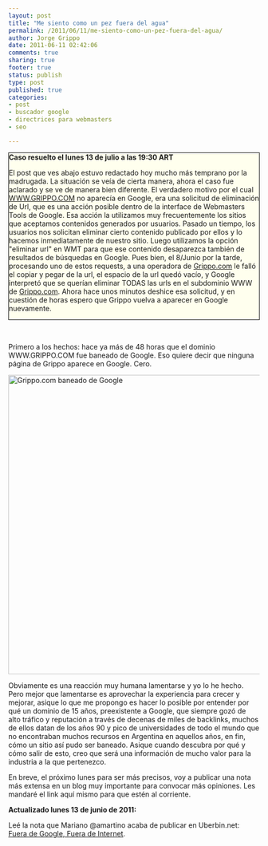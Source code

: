 ```yaml
--- 
layout: post
title: "Me siento como un pez fuera del agua"
permalink: /2011/06/11/me-siento-como-un-pez-fuera-del-agua/
author: Jorge Grippo
date: 2011-06-11 02:42:06
comments: true
sharing: true
footer: true
status: publish
type: post
published: true
categories: 
- post
- buscador google
- directrices para webmasters
- seo

---
```

<!-- 208 -->
<div style="background:#ffe;border:1px solid black;"><strong>Caso resuelto el lunes 13 de julio a las 19:30 ART</strong><p>El post que ves abajo estuvo redactado hoy mucho más temprano por la madrugada. La situación se veía de cierta manera, ahora el caso fue aclarado y se ve de manera bien diferente. El verdadero motivo por el cual <a href="http://WWW.GRIPPO.COM/">WWW.GRIPPO.COM</a> no aparecía en Google, era una solicitud de eliminación de Url, que es una acción posible dentro de la interface de Webmasters Tools de Google. Esa acción la utilizamos muy frecuentemente los sitios que aceptamos contenidos generados por usuarios. Pasado un tiempo, los usuarios nos solicitan eliminar cierto contenido publicado por ellos y lo hacemos inmediatamente de nuestro sitio. Luego utilizamos la opción "eliminar url" en WMT para que ese contenido desaparezca también de resultados de búsquedas en Google. Pues bien, el 8/Junio por la tarde, procesando uno de estos requests, a una operadora de <a href="http://Grippo.com/">Grippo.com</a> le falló el copiar y pegar de la url, el espacio de la url quedó vacío, y Google interpretó que se querían eliminar TODAS las urls en el subdominio WWW de <a href="http://Grippo.com/">Grippo.com</a>. Ahora hace unos minutos deshice esa solicitud, y en cuestión de horas espero que Grippo vuelva a aparecer en Google nuevamente.</p></div>

&nbsp;

Primero a los hechos: hace ya más de 48 horas que el dominio WWW.GRIPPO.COM fue baneado de Google. Eso quiere decir que ninguna página de Grippo aparece en Google. Cero.

<caption id="" align="aligncenter" width="600" caption="No se ha encontrado resultado para tu búsqueda de WWW.GRIPPO.COM"><a href="http://www.google.com/search?q=site%3Awww.grippo.com"><img title="No se ha encontrado a WWW.GRIPPO.COM" src="http://a3.sphotos.ak.fbcdn.net/hphotos-ak-ash4/249681_10150277246445211_681735210_9499465_1281268_n.jpg" alt="Grippo.com baneado de Google" width="600" /></a></caption>

Obviamente es una reacción muy humana lamentarse y yo lo he hecho. Pero mejor que lamentarse es aprovechar la experiencia para crecer y mejorar, asique lo que me propongo es hacer lo posible por entender por qué un dominio de 15 años, preexistente a Google, que siempre gozó de alto tráfico y reputación a través de decenas de miles de backlinks, muchos de ellos datan de los años 90 y pico de universidades de todo el mundo que no encontraban muchos recursos en Argentina en aquellos años, en fin, cómo un sitio así pudo ser baneado. Asique cuando descubra por qué y cómo salir de esto, creo que será una información de mucho valor para la industria a la que pertenezco.

En breve, el próximo lunes para ser más precisos, voy a publicar una nota más extensa en un blog muy importante para convocar más opiniones. Les mandaré el link aquí mismo para que estén al corriente.

<strong>Actualizado lunes 13 de junio de 2011:</strong>

Leé la nota que Mariano @amartino acaba de publicar en Uberbin.net: <a href="http://www.uberbin.net/archivos/google/fuera-de-google-fuera-de-internet.php">Fuera de Google, Fuera de Internet</a>.

